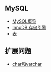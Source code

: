 ## MySQL
- [MySQL概览](https://github.com/lazecoding/Note/blob/main/note/articles/mysql/概览.md)
- [InnoDB 存储引擎](https://github.com/lazecoding/Note/blob/main/note/articles/mysql/InnoDB.md)
- [表](https://github.com/lazecoding/Note/blob/main/note/articles/mysql/表.md)
<!--
- [索引](https://github.com/lazecoding/Note/blob/main/note/articles/mysql/索引.md)
- [日志文件](https://github.com/lazecoding/Note/blob/main/note/articles/mysql/日志文件.md)
- [事务](https://github.com/lazecoding/Note/blob/main/note/articles/mysql/事务.md)
- [MVCC](https://github.com/lazecoding/Note/blob/main/note/articles/mysql/MVCC.md)
- [锁](https://github.com/lazecoding/Note/blob/main/note/articles/mysql/锁.md)
- [备份与恢复](https://github.com/lazecoding/Note/blob/main/note/articles/mysql/备份与恢复.md)
- [性能调优](https://github.com/lazecoding/Note/blob/main/note/articles/mysql/性能调优.md)
-->

## 扩展问题
- [char和varchar](https://github.com/lazecoding/Note/blob/main/note/articles/mysql/char和varchar.md)
<!--
- [执行流程](https://github.com/lazecoding/Note/blob/main/note/articles/mysql/执行流程.md)
- [慢SQL分析](https://github.com/lazecoding/Note/blob/main/note/articles/mysql/慢SQL分析.md)
- [大表优化](https://github.com/lazecoding/Note/blob/main/note/articles/mysql/大表优化.md)
-->
